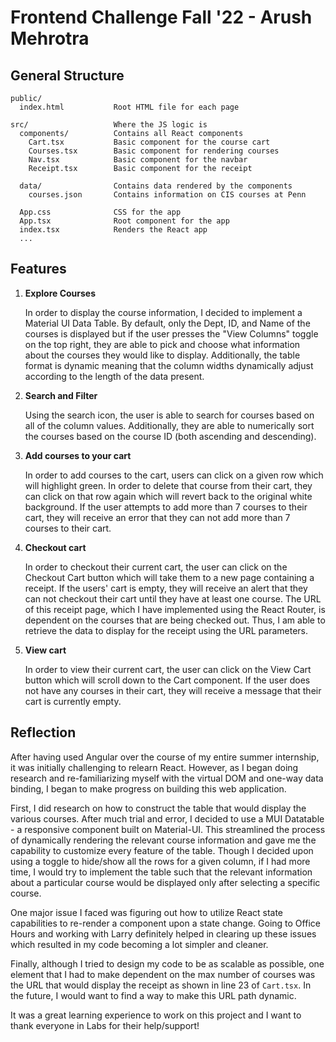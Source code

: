 # Frontend Challenge Fall '22 - Arush Mehrotra

## General Structure

```
public/
  index.html           Root HTML file for each page

src/                   Where the JS logic is
  components/          Contains all React components
    Cart.tsx           Basic component for the course cart
    Courses.tsx        Basic component for rendering courses
    Nav.tsx            Basic component for the navbar
    Receipt.tsx        Basic component for the receipt

  data/                Contains data rendered by the components
    courses.json       Contains information on CIS courses at Penn

  App.css              CSS for the app
  App.tsx              Root component for the app
  index.tsx            Renders the React app
  ...
```

## Features

1. **Explore Courses**

    In order to display the course information, I decided to implement a Material UI Data Table. By default, only the Dept, ID, and Name of the courses is displayed but if the user presses the "View Columns" toggle on the top right, they are able to pick and choose what information about the courses they would like to display. Additionally, the table format is dynamic meaning that the column widths dynamically adjust according to the length of the data present. 
    
2. **Search and Filter**
    
    Using the search icon, the user is able to search for courses based on all of the column values. Additionally, they are able to numerically sort the courses based on the course ID (both ascending and descending).
    
3. **Add courses to your cart**

    In order to add courses to the cart, users can click on a given row which will highlight green. In order to delete that course from their cart, they can click on that row again which will revert back to the original white background. If the user attempts to add more than 7 courses to their cart, they will receive an error that they can not add more than 7 courses to their cart. 

4. **Checkout cart**

    In order to checkout their current cart, the user can click on the Checkout Cart button which will take them to a new page containing a receipt. If the users' cart is empty, they will receive an alert that they can not checkout their cart until they have at least one course. The URL of this receipt page, which I have implemented using the React Router, is dependent on the courses that are being checked out. Thus, I am able to retrieve the data to display for the receipt using the URL parameters.

5. **View cart**
    
    In order to view their current cart, the user can click on the View Cart button which will scroll down to the Cart component. If the user does not have any courses in their cart, they will receive a message that their cart is currently empty. 

## Reflection

After having used Angular over the course of my entire summer internship, it was initially challenging to relearn React. However, as I began doing research and re-familiarizing myself with the virtual DOM and one-way data binding, I began to make progress on building this web application. 

First, I did research on how to construct the table that would display the various courses. After much trial and error, I decided to use a MUI Datatable - a responsive component built on Material-UI. This streamlined the process of dynamically rendering the relevant course information and gave me the capability to customize every feature of the table. Though I decided upon using a toggle to hide/show all the rows for a given column, if I had more time, I would try to implement the table such that the relevant information about a particular course would be displayed only after selecting a specific course. 

One major issue I faced was figuring out how to utilize React state capabilities to re-render a component upon a state change. Going to Office Hours and working with Larry definitely helped in clearing up these issues which resulted in my code becoming a lot simpler and cleaner. 

Finally, although I tried to design my code to be as scalable as possible, one element that I had to make dependent on the max number of courses was the URL that would display the receipt as shown in line 23 of `Cart.tsx`. In the future, I would want to find a way to make this URL path dynamic. 

It was a great learning experience to work on this project and I want to thank everyone in Labs for their help/support!


